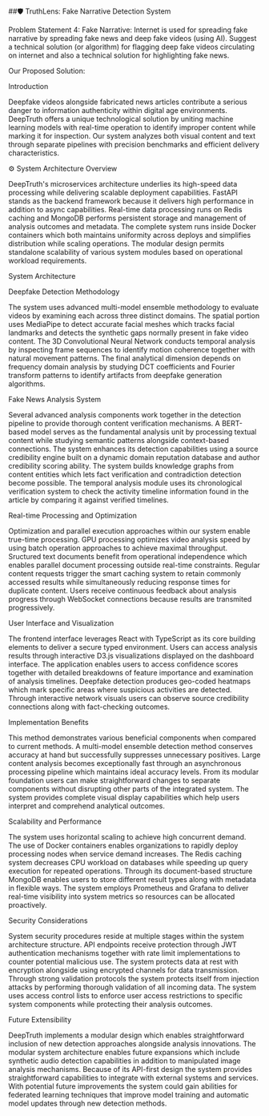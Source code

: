 ##🛡️ TruthLens: Fake Narrative Detection System

Problem Statement 4: Fake Narrative: Internet is used for spreading fake narrative by spreading fake news and deep fake videos (using AI). Suggest a technical solution (or algorithm) for 
flagging deep fake videos circulating on internet and also a technical solution for highlighting fake news. 

Our Proposed Solution:

Introduction

Deepfake videos alongside fabricated news articles contribute a serious danger to information authenticity within digital age environments. DeepTruth offers a unique technological solution 
by uniting machine learning models with real-time operation to identify improper content while marking it for inspection. Our system analyzes both visual content and text through separate 
pipelines with precision benchmarks and efficient delivery characteristics.

⚙️ System Architecture Overview

DeepTruth's microservices architecture underlies its high-speed data processing while delivering scalable deployment capabilities. FastAPI stands as the backend framework because it delivers
high performance in addition to async capabilities. Real-time data processing runs on Redis caching and MongoDB performs persistent storage and management of analysis outcomes and metadata. 
The complete system runs inside Docker containers which both maintains uniformity across deploys and simplifies distribution while scaling operations. The modular design permits standalone 
scalability of various system modules based on operational workload requirements.


 
System Architecture

Deepfake Detection Methodology

The system uses advanced multi-model ensemble methodology to evaluate videos by examining each across three distinct domains. The spatial portion uses MediaPipe to detect accurate facial
meshes which tracks facial landmarks and detects the synthetic gaps normally present in fake video content. The 3D Convolutional Neural Network conducts temporal analysis by inspecting frame
sequences to identify motion coherence together with natural movement patterns. The final analytical dimension depends on frequency domain analysis by studying DCT coefficients and Fourier
transform patterns to identify artifacts from deepfake generation algorithms.

Fake News Analysis System

Several advanced analysis components work together in the detection pipeline to provide thorough content verification mechanisms. A BERT-based model serves as the fundamental analysis unit 
by processing textual content while studying semantic patterns alongside context-based connections. The system enhances its detection capabilities using a source credibility engine built on 
a dynamic domain reputation database and author credibility scoring ability. The system builds knowledge graphs from content entities which lets fact verification and contradiction detection
become possible. The temporal analysis module uses its chronological verification system to check the activity timeline information found in the article by comparing it against verified 
timelines.

Real-time Processing and Optimization

Optimization and parallel execution approaches within our system enable true-time processing. GPU processing optimizes video analysis speed by using batch operation approaches to achieve 
maximal throughput. Sructured text documents benefit from operational independence which enables parallel document processing outside real-time constraints. Regular content requests trigger
the smart caching system to retain commonly accessed results while simultaneously reducing response times for duplicate content. Users receive continuous feedback about analysis progress 
through WebSocket connections because results are transmited progressively.

User Interface and Visualization

The frontend interface leverages React with TypeScript as its core building elements to deliver a secure typed environment. Users can access analysis results through interactive D3.js 
visualizations displayed on the dashboard interface. The application enables users to access confidence scores together with detailed breakdowns of feature importance and examination 
of analysis timelines. Deepfake detection produces geo-coded heatmaps which mark specific areas where suspicious activities are detected. Through interactive network visuals users can
observe source credibility connections along with fact-checking outcomes.

Implementation Benefits

This method demonstrates various beneficial components when compared to current methods. A multi-model ensemble detection method conserves accuracy at hand but successfully suppresses
unnecessary positives. Large content analysis becomes exceptionally fast through an asynchronous processing pipeline which maintains ideal accuracy levels. From its modular foundation
users can make straightforward changes to separate components without disrupting other parts of the integrated system. The system provides complete visual display capabilities which 
help users interpret and comprehend analytical outcomes.

Scalability and Performance

The system uses horizontal scaling to achieve high concurrent demand. The use of Docker containers enables organizations to rapidly deploy processing nodes when service demand increases.
The Redis caching system decreases CPU workload on databases while speeding up query execution for repeated operations. Through its document-based structure MongoDB enables users to 
store different result types along with metadata in flexible ways. The system employs Prometheus and Grafana to deliver real-time visibility into system metrics so resources can be 
allocated proactively.

Security Considerations

System security procedures reside at multiple stages within the system architecture structure. API endpoints receive protection through JWT authentication mechanisms together with rate 
limit implementations to counter potential malicious use. The system protects data at rest with encryption alongside using encrypted channels for data transmission. Through strong validation
protocols the system protects itself from injection attacks by performing thorough validation of all incoming data. The system uses access control lists to enforce user access restrictions
to specific system components while protecting their analysis outcomes.

Future Extensibility

DeepTruth implements a modular design which enables straightforward inclusion of new detection approaches alongside analysis innovations. The modular system architecture enables future
expansions which include synthetic audio detection capabilities in addition to manipulated image analysis mechanisms. Because of its API-first design the system provides straightforward
capabilities to integrate with external systems and services. With potential future improvements the system could gain abilities for federated learning techniques that improve model training
and automatic model updates through new detection methods.
